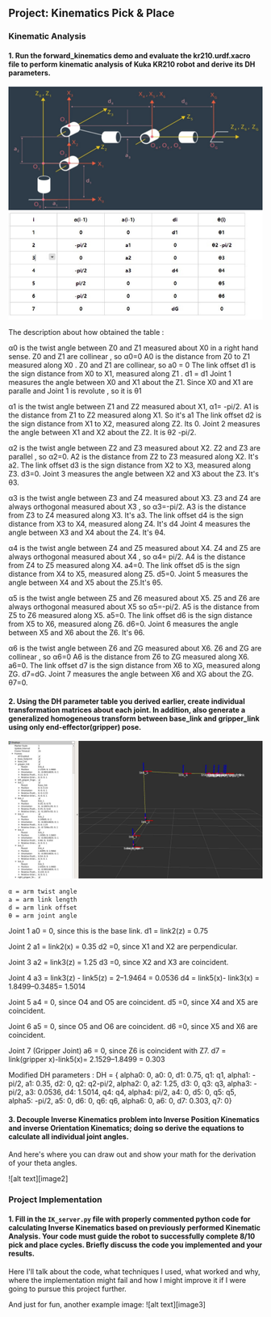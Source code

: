 ## Project: Kinematics Pick & Place

[//]: # (Image References)

[image11]: ./misc_images/image11.jpg
[image12]: ./misc_images/image12.jpg
[image13]: ./misc_images/image13.jpg

### Kinematic Analysis
#### 1. Run the forward_kinematics demo and evaluate the kr210.urdf.xacro file to perform kinematic analysis of Kuka KR210 robot and derive its DH parameters.

![alt text][image12]
![alt text][image11]


The description about how obtained the table :

α0 is the twist angle between Z0 and Z1 measured about X0 in a right hand sense. Z0 and Z1 are collinear , so α0=0
A0 is the distance from Z0 to Z1 measured along X0 . Z0 and Z1 are collinear, so a0 = 0
The link offset d1 is the sign distance from X0 to X1, measured along Z1 . d1 = d1
Joint 1 measures the angle between X0 and X1 about the Z1. Since X0 and X1 are paralle and Joint 1 is revolute , so it is θ1

α1 is the twist angle between Z1 and Z2 measured about X1, α1= -pi/2.
A1 is the distance from Z1 to Z2 measured along X1. So it's a1
The link offset d2 is the sign distance from X1 to X2, measured along Z2. Its 0.
Joint 2 measures the angle between X1 and X2 about the Z2. It is θ2 -pi/2. 

α2 is the twist angle between Z2 and Z3 measured about X2. Z2 and Z3 are  parallel , so α2=0.
A2 is the distance from Z2 to Z3 measured along X2. It's a2.
The link offset d3 is the sign distance from X2 to X3, measured along Z3. d3=0.
Joint 3 measures the angle between X2 and X3 about the Z3. It's θ3.

α3 is the twist angle between Z3 and Z4 measured about X3. Z3 and Z4 are always orthogonal measured about X3 , so α3=-pi/2.
A3 is the distance from Z3 to Z4 measured along X3. It's a3.
The link offset d4 is the sign distance from X3 to X4, measured along Z4. It's d4
Joint 4 measures the angle between X3 and X4 about the Z4. It's θ4.

α4 is the twist angle between Z4 and Z5 measured about X4. Z4 and Z5 are always orthogonal measured about X4 , so α4= pi/2.
A4 is the distance from Z4 to Z5 measured along X4. a4=0.
The link offset d5 is the sign distance from X4 to X5, measured along Z5. d5=0.
Joint 5 measures the angle between X4 and X5 about the Z5.It's θ5.

α5 is the twist angle between Z5 and Z6 measured about X5.  Z5 and Z6 are always orthogonal measured about X5 so α5=-pi/2.
A5 is the distance from Z5 to Z6 measured along X5. a5=0.
The link offset d6 is the sign distance from X5 to X6, measured along Z6. d6=0.
Joint 6 measures the angle between X5 and X6 about the Z6. It's θ6.

α6 is the twist angle between Z6 and ZG measured about X6. Z6 and ZG are collinear , so α6=0
A6 is the distance from Z6 to ZG measured along X6. a6=0.
The link offset d7 is the sign distance from X6 to XG, measured along ZG. d7=dG.
Joint 7 measures the angle between X6 and XG about the ZG.  θ7=0.

#### 2. Using the DH parameter table you derived earlier, create individual transformation matrices about each joint. In addition, also generate a generalized homogeneous transform between base_link and gripper_link using only end-effector(gripper) pose.

![alt text][image13]


    α = arm twist angle
    a = arm link length
    d = arm link offset
    θ = arm joint angle

Joint 1
    a0 = 0, since this is the base link.
    d1 = link2(z) = 0.75
    
Joint 2
    a1 = link2(x) = 0.35
    d2 =0, since X1 and X2 are perpendicular.
    
Joint 3
    a2 = link3(z) = 1.25
    d3 =0, since X2 and X3 are coincident.
    
Joint 4
    a3 = link3(z) - link5(z) = 2–1.9464 = 0.0536
    d4 = link5(x)- link3(x) = 1.8499–0.3485= 1.5014
    
Joint 5
    a4 = 0, since O4 and O5 are coincident.
    d5 =0, since X4 and X5 are coincident.
    
Joint 6
    a5 = 0, since O5 and O6 are coincident.
    d6 =0, since X5 and X6 are coincident.
    
Joint 7 (Gripper Joint)
    a6 = 0, since Z6 is coincident with Z7.
    d7 = link(gripper x)-link5(x)= 2.1529–1.8499 = 0.303
    

Modified DH parameters :
DH = {   alpha0: 0,      a0: 0,      d1: 0.75,    q1: q1,
         alpha1: -pi/2,  a1: 0.35,   d2: 0,       q2: q2-pi/2,
         alpha2: 0,      a2: 1.25,   d3: 0,       q3: q3,
         alpha3: -pi/2,  a3: 0.0536, d4: 1.5014,  q4: q4,
         alpha4: pi/2,   a4: 0,      d5: 0,       q5: q5,
         alpha5: -pi/2,  a5: 0,      d6: 0,       q6: q6,
         alpha6: 0,      a6: 0,      d7: 0.303,   q7: 0}


#### 3. Decouple Inverse Kinematics problem into Inverse Position Kinematics and inverse Orientation Kinematics; doing so derive the equations to calculate all individual joint angles.

And here's where you can draw out and show your math for the derivation of your theta angles. 

![alt text][image2]

### Project Implementation

#### 1. Fill in the `IK_server.py` file with properly commented python code for calculating Inverse Kinematics based on previously performed Kinematic Analysis. Your code must guide the robot to successfully complete 8/10 pick and place cycles. Briefly discuss the code you implemented and your results. 


Here I'll talk about the code, what techniques I used, what worked and why, where the implementation might fail and how I might improve it if I were going to pursue this project further.  


And just for fun, another example image:
![alt text][image3]


